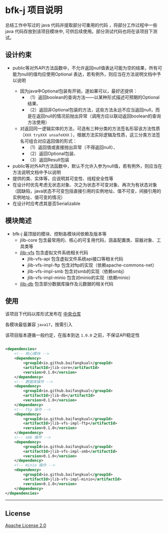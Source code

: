 # bfk-j 项目说明

总结工作中写过的 java 代码并提取部分可重用的代码
，将部分工作过程中一些 java 代码存放到该项目模块中,
可供后续使用。部分测试代码也将在该项目下测试。

## 设计约束

* public等对外API方法函数中，不允许返回null值表达可能为空的结果，所有可能为null的值均应使用Optional<T>
  表达，若有例外，则应当在方法说明文档中予以说明
    * 因为java中Optional包装有开销，遂如果可以，最好还提供：
        * （1）返回boolean的查询方法——以某种形式描述可预期的Optional结果、
        * （2）返回非Optional包装的方法，这些方法永远不应当返回null，而是在返回null的情况前抛出异常（调用方应以联动返回boolean的查询方法使用）
    * 对返回同一逻辑实体的方法，可选有三种分类的方法签名形容该方法性质（`XXX tryXXX unsafeXXX`
      ），根据方法实际逻辑及性质，这三分类方法签名可组合对应返回值的形式：
        * （1）返回值或直接抛出异常（不得返回null）、
        * （2）返回Optional包装、
        * （3）返回Result包装
* public等对外API方法函数中，默认不允许入参为null值，若有例外，则应当在方法说明文档中予以说明
* 提供的类、实体等，应说明其可变性、线程安全性等
* 在设计时优先考虑无状态对象、次之为状态不可变对象、再次为有状态对象（因缺陷，java状态不可变包括直接引用的实例地址、值不可变，间接引用的实例地址、值可变的情况）
* 在设计时应考虑其是否Serializable

## 模块简述

* bfk-j 最顶层的模块、控制各模块间依赖及版本等
    * jlib-core 包含最常用的、核心的可复用代码，涵盖配置类、容器对象、工具类等
    * [jlib-vfs](https://github.com/baifangkual/bfk-j/blob/main/jlib-vfs/README.md) 包含虚拟文件系统相关代码
        * jlib-vfs-api 包含虚拟文件系统api接口等相关代码
        * jlib-vfs-impl-ftp 包含对ftp的实现（依赖apache-commons-net）
        * jlib-vfs-impl-smb 包含对smb的实现（依赖smbj）
        * jlib-vfs-impl-minio 包含对minio的实现（依赖minio）
    * [jlib-db](https://github.com/baifangkual/bfk-j/blob/main/jlib-db/README.md) 包含部分数据库操作及元数据的相关代码

## 使用

该项目下代码以库形式发布在 [中央仓库](https://central.sonatype.com/namespace/io.github.baifangkual)

各模块最低兼容 `java17`，按需引入

该项目版本遵循一般约定，在版本到达 `1.0.0` 之前，不保证API稳定性

```xml

<dependencies>
    <!-- 核心模块 -->
    <dependency>
        <groupId>io.github.baifangkual</groupId>
        <artifactId>jlib-core</artifactId>
        <version>0.1.0</version>
    </dependency>
    <!-- 数据库操作 -->
    <dependency>
        <groupId>io.github.baifangkual</groupId>
        <artifactId>jlib-db</artifactId>
        <version>0.1.0</version>
    </dependency>
    <!-- ftp 操作 -->
    <dependency>
        <groupId>io.github.baifangkual</groupId>
        <artifactId>jlib-vfs-impl-ftp</artifactId>
        <version>0.1.0</version>
    </dependency>
    <!-- smb 操作 -->
    <dependency>
        <groupId>io.github.baifangkual</groupId>
        <artifactId>jlib-vfs-impl-smb</artifactId>
        <version>0.1.0</version>
    </dependency>
    <!-- minio 操作 -->
    <dependency>
        <groupId>io.github.baifangkual</groupId>
        <artifactId>jlib-vfs-impl-minio</artifactId>
        <version>0.1.0</version>
    </dependency>
</dependencies>
```

---

## License

[Apache License 2.0](http://www.apache.org/licenses/LICENSE-2.0)

